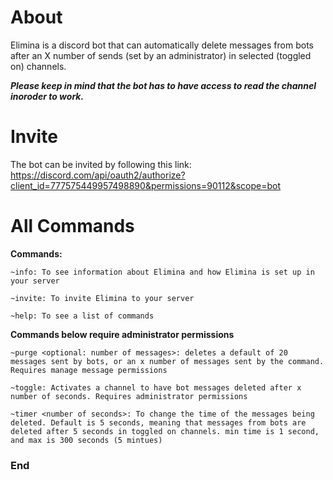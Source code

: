 # About
Elimina is a discord bot that can automatically delete messages from bots after an X number of sends (set by an administrator) in selected (toggled on) channels. 

***Please keep in mind that the bot has to have access to read the channel inoroder to work.***


# Invite
The bot can be invited by following this link: https://discord.com/api/oauth2/authorize?client_id=777575449957498890&permissions=90112&scope=bot 


# All Commands
**Commands:**

```~info: To see information about Elimina and how Elimina is set up in your server```

```~invite: To invite Elimina to your server```

```~help: To see a list of commands```


**Commands below require administrator permissions**

```~purge <optional: number of messages>: deletes a default of 20 messages sent by bots, or an x number of messages sent by the command. Requires manage message permissions ```

```~toggle: Activates a channel to have bot messages deleted after x number of seconds. Requires administrator permissions```

```~timer <number of seconds>: To change the time of the messages being deleted. Default is 5 seconds, meaning that messages from bots are deleted after 5 seconds in toggled on channels. min time is 1 second, and max is 300 seconds (5 mintues)```


### End

